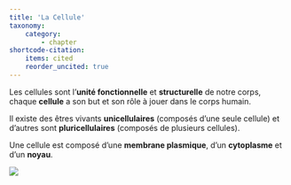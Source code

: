 ```yaml
---
title: 'La Cellule'
taxonomy:
    category:
        - chapter
shortcode-citation:
    items: cited
    reorder_uncited: true
---
```


Les cellules sont l’**unité fonctionnelle** et **structurelle** de notre corps, chaque **cellule** a son but et son rôle à jouer dans le corps humain. 

Il existe des êtres vivants **unicellulaires** (composés d’une seule cellule) et d’autres sont **pluricellulaires** (composés de plusieurs cellules).

Une cellule est composé d’une **membrane plasmique**, d’un **cytoplasme** et d’un **noyau**.

![](https://images.schoolmouv.fr/6e-svt-c01-img04.png)